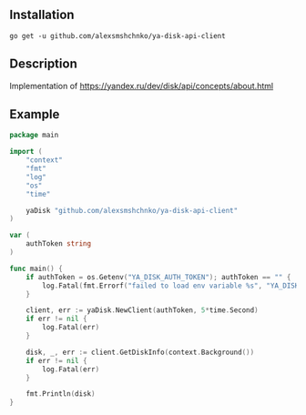 ## Installation

```
go get -u github.com/alexsmshchnko/ya-disk-api-client
```

## Description
Implementation of https://yandex.ru/dev/disk/api/concepts/about.html

## Example

```go
package main

import (
	"context"
	"fmt"
	"log"
	"os"
	"time"

	yaDisk "github.com/alexsmshchnko/ya-disk-api-client"
)

var (
	authToken string
)

func main() {
	if authToken = os.Getenv("YA_DISK_AUTH_TOKEN"); authToken == "" {
		log.Fatal(fmt.Errorf("failed to load env variable %s", "YA_DISK_AUTH_TOKEN"))
	}

	client, err := yaDisk.NewClient(authToken, 5*time.Second)
	if err != nil {
		log.Fatal(err)
	}

	disk, _, err := client.GetDiskInfo(context.Background())
	if err != nil {
		log.Fatal(err)
	}

	fmt.Println(disk)
}
```